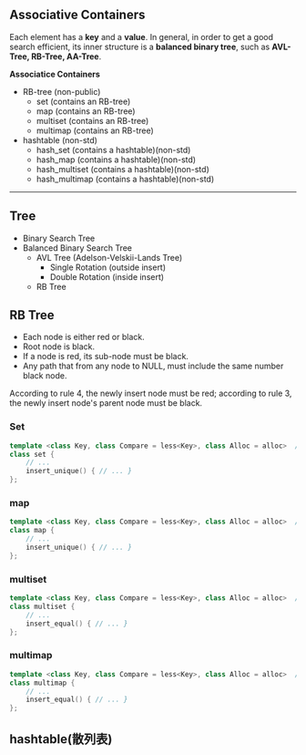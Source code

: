 ## Associative Containers
Each element has a **key** and a **value**. In general, in order to get a good search efficient, its inner structure is a **balanced binary tree**, such as **AVL-Tree, RB-Tree, AA-Tree**.   

**Associatice Containers**  
* RB-tree (non-public)
  * set (contains an RB-tree)
  * map (contains an RB-tree)
  * multiset (contains an RB-tree)
  * multimap (contains an RB-tree)
* hashtable (non-std)
  * hash_set (contains a hashtable)(non-std)
  * hash_map (contains a hashtable)(non-std)
  * hash_multiset (contains a hashtable)(non-std)
  * hash_multimap (contains a hashtable)(non-std)
  
___
  
## Tree
* Binary Search Tree
* Balanced Binary Search Tree
  * AVL Tree (Adelson-Velskii-Lands Tree)
    * Single Rotation (outside insert)
    * Double Rotation (inside insert)
  * RB Tree

## RB Tree
* Each node is either red or black.
* Root node is black.
* If a node is red, its sub-node must be black.
* Any path that from any node to NULL, must include the same number black node.

According to rule 4, the newly insert node must be red; according to rule 3, the newly insert node's parent node must be black.  

### Set
```c++
template <class Key, class Compare = less<Key>, class Alloc = alloc>  // 缺省采用递增排序
class set {
    // ...
    insert_unique() { // ... }
};
```

### map
```c++
template <class Key, class Compare = less<Key>, class Alloc = alloc>  // 缺省采用递增排序
class map {
    // ...
    insert_unique() { // ... }
};
```

### multiset
```c++
template <class Key, class Compare = less<Key>, class Alloc = alloc>  // 缺省采用递增排序
class multiset {
    // ...
    insert_equal() { // ... }
};
```

### multimap
```c++
template <class Key, class Compare = less<Key>, class Alloc = alloc>  // 缺省采用递增排序
class multimap {
    // ...
    insert_equal() { // ... }
};
```

## hashtable(散列表)





